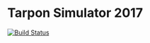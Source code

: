 # Tarpon Simulator 2017

[![Build Status](https://ci.deuxfleurs.fr/job/TarponSimulator2017/job/master/badge/icon)](https://ci.deuxfleurs.fr/job/TarponSimulator2017/job/master/)
